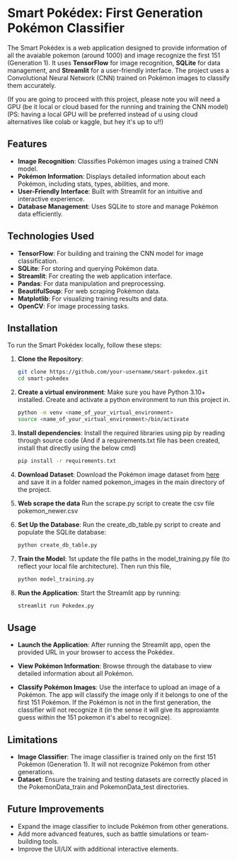 # Smart Pokédex: First Generation Pokémon Classifier

The Smart Pokédex is a web application designed to provide information of all the avaiable pokemon (around 1000) and image recognize the first 151 (Generation 1). It uses **TensorFlow** for image recognition, **SQLite** for data management, and **Streamlit** for a user-friendly interface. The project uses a Convolutional Neural Network (CNN) trained on Pokémon images to classify them accurately.

(If you are going to proceed with this project, please note you will need a GPU (be it local or cloud based for the running and training the CNN model)
(PS: having a local GPU will be preferred instead of u using cloud alternatives like colab or kaggle, but hey it's up to u!!)


## Features

- **Image Recognition**: Classifies Pokémon images using a trained CNN model.
- **Pokémon Information**: Displays detailed information about each Pokémon, including stats, types, abilities, and more.
- **User-Friendly Interface**: Built with Streamlit for an intuitive and interactive experience.
- **Database Management**: Uses SQLite to store and manage Pokémon data efficiently.


## Technologies Used

- **TensorFlow**: For building and training the CNN model for image classification.
- **SQLite**: For storing and querying Pokémon data.
- **Streamlit**: For creating the web application interface.
- **Pandas**: For data manipulation and preprocessing.
- **BeautifulSoup**: For web scraping Pokémon data.
- **Matplotlib**: For visualizing training results and data.
- **OpenCV**: For image processing tasks.


## Installation

To run the Smart Pokédex locally, follow these steps:

1. **Clone the Repository**:
   ```bash
   git clone https://github.com/your-username/smart-pokedex.git
   cd smart-pokedex

2. **Create a virtual environment**:
Make sure you have Python 3.10+ installed. Create and activate a python environment to run this project in.

   ```bash
   python -m venv <name_of_your_virtual_environment>
   source <name_of_your_virtual_environment>/bin/activate

3. **Install dependencies**:
   Install the required libraries using pip by reading through source code
   (And if a requirements.txt file has been created, install that directly using the below cmd)
   
      ```bash
      pip install -r requirements.txt

5. **Download Dataset**:
Download the Pokémon image dataset from [here](https://www.kaggle.com/datasets/kvpratama/pokemon-images-dataset) and save it in a folder named pokemon_images in the main directory of the project.

6. **Web scrape the data**
Run the scrape.py script to create the csv file pokemon_newer.csv

4. **Set Up the Database**:
Run the create_db_table.py script to create and populate the SQLite database:
    ```bash
    python create_db_table.py
    
5. **Train the Model**:
1st update the file paths in the model_training.py file (to reflect your local file architecture).
Then run this file,
    ```bash
    python model_training.py

7. **Run the Application**:
Start the Streamlit app by running:

    ```bash
    streamlit run Pokedex.py

## Usage
- **Launch the Application**:
After running the Streamlit app, open the provided URL in your browser to access the Pokédex.

- **View Pokémon Information**:
Browse through the database to view detailed information about all Pokémon.

- **Classify Pokémon Images**:
Use the interface to upload an image of a Pokémon. The app will classify the image only if it belongs to one of the first 151 Pokémon. If the Pokémon is not in the first generation, the classifier will not recognize it (in the sense it will give its approxiamte guess within the 151 pokemon it's abel to recognize).


## Limitations
- **Image Classifier**: The image classifier is trained only on the first 151 Pokémon (Generation 1). It will not recognize Pokémon from other generations.
- **Dataset**: Ensure the training and testing datasets are correctly placed in the PokemonData_train and PokemonData_test directories.


## Future Improvements
- Expand the image classifier to include Pokémon from other generations.
- Add more advanced features, such as battle simulations or team-building tools.
- Improve the UI/UX with additional interactive elements.




